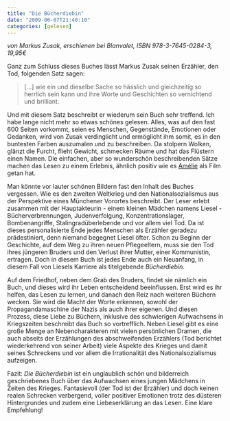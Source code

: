```yaml
---
title: "Die Bücherdiebin"
date: "2009-06-07T21:40:10"
categories: [gelesen]
---
```


*von Markus Zusak,
erschienen bei Blanvalet, ISBN 978-3-7645-0284-3, 19,95€*

Ganz zum Schluss dieses Buches lässt Markus Zusak seinen Erzähler, den Tod, folgenden Satz sagen:

> [...] wie ein und dieselbe Sache so hässlich und gleichzeitig so herrlich sein kann und ihre Worte und Geschichten so vernichtend und brilliant.

Und mit diesem Satz beschreibt er wiederum sein Buch sehr treffend. Ich habe lange nicht mehr so etwas schönes gelesen. Alles, was auf den fast 600 Seiten vorkommt, seien es Menschen, Gegenstände, Emotionen oder Gedanken, wird von Zusak verdinglicht und ermöglicht ihm somit, es in den buntesten Farben auszumalen und zu beschreiben. Da stolpern Wolken, glänzt die Furcht, flieht Gewicht, schmecken Räume und hat das Flüstern einen Namen. Die einfachen, aber so wunderschön beschreibenden Sätze machen das Lesen zu einem Erlebnis, ähnlich positiv wie es [Amélie](/2001/10/01/die-fabelhafte-welt-der-amelie/) als Film getan hat.

Man könnte vor lauter schönen Bildern fast den Inhalt des Buches vergessen. Wie es den zweiten Weltkrieg und den Nationalsozialismus aus der Perspektive eines Münchener Vorortes beschreibt. Der Leser erlebt zusammen mit der Hauptakteurin - einem kleinen Mädchen namens Liesel - Bücherverbrennungen, Judenverfolgung, Konzentrationslager, Bombenangriffe, Stalingradüberlebende und vor allem viel Tod. Da ist dieses personalisierte Ende jedes Menschen als Erzähler geradezu prädestiniert, denn niemand begegnet Liesel öfter. Schon zu Beginn der Geschichte, auf dem Weg zu ihren neuen Pflegeeltern, muss sie den Tod ihres jüngeren Bruders und den Verlust ihrer Mutter, einer Kommunistin, ertragen. Doch in diesem Buch ist jedes Ende auch ein Neuanfang, in diesem Fall von Liesels Karriere als titelgebende *Bücherdiebin*.

Auf dem Friedhof, neben dem Grab des Bruders, findet sie nämlich ein Buch, und dieses wird ihr Leben entscheidend beeinflussen. Erst wird es ihr helfen, das Lesen zu lernen, und danach den Reiz nach weiteren Büchern wecken. Sie wird die Macht der Worte erkennen, sowohl der Propagandamaschine der Nazis als auch ihrer eigenen. Und diesen Prozess, diese Liebe zu Büchern, inklusive des schwierigen Aufwachsens in Kriegszeiten beschreibt das Buch so vortrefflich. Neben Liesel gibt es eine große Menge an Nebencharakteren mit vielen persönlichen Dramen, die auch abseits der Erzählungen des abschweifenden Erzählers (Tod berichtet wiederkehrend von seiner Arbeit) viele Aspekte des Krieges und damit seines Schreckens und vor allem die Irrationalität des Nationalsozialismus aufzeigen.

Fazit: *Die Bücherdiebin* ist ein unglaublich schön und bilderreich geschriebenes Buch über das Aufwachsen eines jungen Mädchens in Zeiten des Krieges. Fantasievoll (der Tod ist der Erzähler) und doch keinen realen Schrecken verbergend, voller positiver Emotionen trotz des düsteren Hintergrundes und zudem eine Liebeserklärung an das Lesen. Eine klare Empfehlung!
